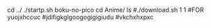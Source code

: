 cd ../
./startp.sh boku-no-pico
cd Anime/
ls
#./download.sh 1 1 
#FOR yuojxhccuc
#jdifigkglgoogogigigiudu
#vkchxhxpxc
